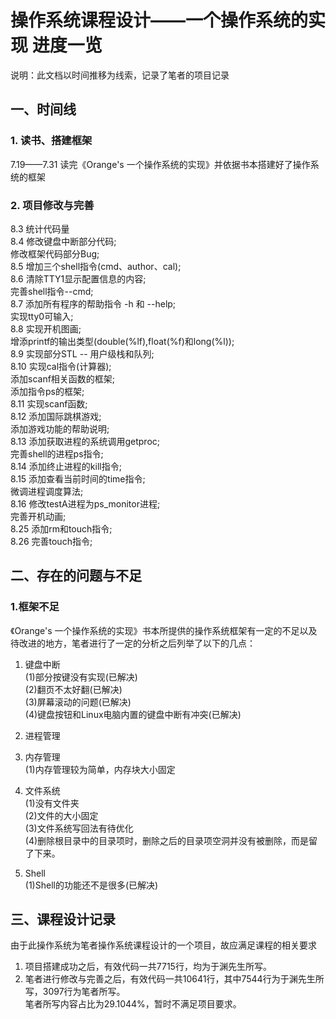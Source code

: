 # 操作系统课程设计——一个操作系统的实现 进度一览
说明：此文档以时间推移为线索，记录了笔者的项目记录

## 一、时间线
### 1. 读书、搭建框架
7.19——7.31 读完《Orange's 一个操作系统的实现》并依据书本搭建好了操作系统的框架  
### 2. 项目修改与完善
8.3   统计代码量  
8.4   修改键盘中断部分代码;  
      修改框架代码部分Bug;  
8.5   增加三个shell指令(cmd、author、cal);  
8.6   清除TTY1显示配置信息的内容;  
      完善shell指令--cmd;  
8.7   添加所有程序的帮助指令  -h 和 --help;  
      实现tty0可输入;  
8.8   实现开机图画;  
      增添printf的输出类型(double(%lf),float(%f)和long(%l));  
8.9   实现部分STL -- 用户级栈和队列;  
8.10  实现cal指令(计算器);  
      添加scanf相关函数的框架;  
      添加指令ps的框架;  
8.11  实现scanf函数;  
8.12  添加国际跳棋游戏;  
      添加游戏功能的帮助说明;  
8.13  添加获取进程的系统调用getproc;  
      完善shell的进程ps指令;  
8.14  添加终止进程的kill指令;  
8.15  添加查看当前时间的time指令;  
      微调进程调度算法;  
8.16  修改testA进程为ps_monitor进程;  
      完善开机动画;  
8.25  添加rm和touch指令;  
8.26  完善touch指令;  

## 二、存在的问题与不足
### 1.框架不足
《Orange's 一个操作系统的实现》书本所提供的操作系统框架有一定的不足以及待改进的地方，笔者进行了一定的分析之后列举了以下的几点：  

1. 键盘中断  
(1)部分按键没有实现(已解决)  
(2)翻页不太好翻(已解决)  
(3)屏幕滚动的问题(已解决)  
(4)键盘按钮和Linux电脑内置的键盘中断有冲突(已解决)  

2. 进程管理  

3. 内存管理  
(1)内存管理较为简单，内存块大小固定  

4. 文件系统  
(1)没有文件夹  
(2)文件的大小固定  
(3)文件系统写回法有待优化  
(4)删除根目录中的目录项时，删除之后的目录项空洞并没有被删除，而是留了下来。  

5. Shell  
(1)Shell的功能还不是很多(已解决)  

## 三、课程设计记录
由于此操作系统为笔者操作系统课程设计的一个项目，故应满足课程的相关要求  
1. 项目搭建成功之后，有效代码一共7715行，均为于渊先生所写。  
2. 笔者进行修改与完善之后，有效代码一共10641行，其中7544行为于渊先生所写，3097行为笔者所写。  
笔者所写内容占比为29.1044%，暂时不满足项目要求。  
















